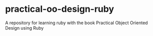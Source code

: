 # practical-oo-design-ruby
A repository for learning ruby with the book Practical Object Oriented Design using Ruby
